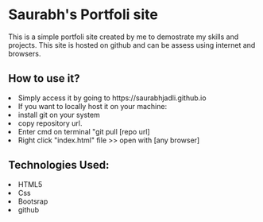 <h1>Saurabh's Portfoli site</h1>
<p>This is a simple portfoli site created by me to demostrate my skills and projects. This site is hosted on github and 
can be assess using internet and browsers.</p>
<h2>How to use it?</h2>
<li>Simply access it by going to https://saurabhjadli.github.io</li>
<li>If you want to locally host it on your machine:
                                   <li>install git on your system</li>
                                   <li>copy repository url.</li>
                                   <li>Enter cmd on terminal "git pull [repo url]</li>
                                  <li>Right click "index.html" file >> open with [any browser]</li>
                                   </li>

<h2>Technologies Used:</h2>
<li>HTML5</li>
<li>Css</li>
<li>Bootsrap</li>
<li>github</li>
